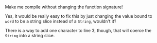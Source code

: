 

Make me compile without changing the function signature!

<div class="hint">
  Yes, it would be really easy to fix this by just changing the value bound to <code>word</code> to be a string slice instead of a <code>String</code>, wouldn't it?

  There is a way to add one character to line 3, though, that will coerce the `String` into a string slice.
</div>
